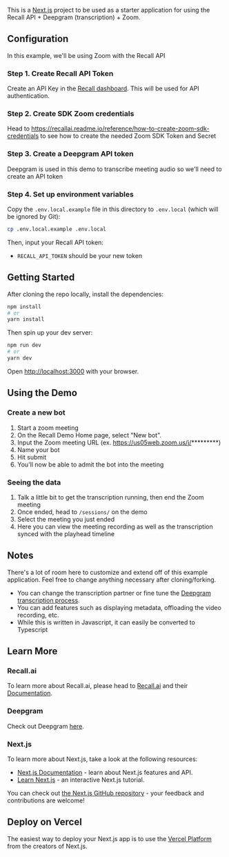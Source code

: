 This is a [Next.js](https://nextjs.org/) project to be used as a starter application for using the Recall API + Deepgram (transcription) + Zoom.

## Configuration

In this example, we'll be using Zoom with the Recall API

### Step 1. Create Recall API Token

Create an API Key in the [Recall dashboard](https://api.recall.ai/dashboard/apikeys/). This will be used for API authentication.

### Step 2. Create SDK Zoom credentials

Head to https://recallai.readme.io/reference/how-to-create-zoom-sdk-credentials to see how to create the needed Zoom SDK Token and Secret

### Step 3. Create a Deepgram API token

Deepgram is used in this demo to transcribe meeting audio so we'll need to create an API token

### Step 4. Set up environment variables

Copy the `.env.local.example` file in this directory to `.env.local` (which will be ignored by Git):

```bash
cp .env.local.example .env.local
```

Then, input your Recall API token:

- `RECALL_API_TOKEN` should be your new token

## Getting Started

After cloning the repo locally, install the dependencies:

```bash
npm install
# or
yarn install
```

Then spin up your dev server:

```bash
npm run dev
# or
yarn dev
```

Open [http://localhost:3000](http://localhost:3000) with your browser.

## Using the Demo

### Create a new bot

1. Start a zoom meeting
2. On the Recall Demo Home page, select "New bot".
3. Input the Zoom meeting URL (ex. https://us05web.zoom.us/j/*********)
4. Name your bot
5. Hit submit
6. You'll now be able to admit the bot into the meeting

### Seeing the data

1. Talk a little bit to get the transcription running, then end the Zoom meeting
2. Once ended, head to `/sessions/` on the demo
3. Select the meeting you just ended
4. Here you can view the meeting recording as well as the transcription synced with the playhead timeline

## Notes

There's a lot of room here to customize and extend off of this example application. Feel free to change anything necessary after cloning/forking.

- You can change the transcription partner or fine tune the [Deepgram transcription process](https://developers.deepgram.com/api-reference/transcription/#transcribe-live-streaming-audio).
- You can add features such as displaying metadata, offloading the video recording, etc.
- While this is written in Javascript, it can easily be converted to Typescript

## Learn More

### Recall.ai

To learn more about Recall.ai, please head to [Recall.ai](https://www.recall.ai/) and their [Documentation](https://recallai.readme.io/reference/recall-overview).

### Deepgram

Check out Deepgram [here](https://deepgram.com/).

### Next.js
To learn more about Next.js, take a look at the following resources:

- [Next.js Documentation](https://nextjs.org/docs) - learn about Next.js features and API.
- [Learn Next.js](https://nextjs.org/learn) - an interactive Next.js tutorial.

You can check out [the Next.js GitHub repository](https://github.com/vercel/next.js/) - your feedback and contributions are welcome!

## Deploy on Vercel

The easiest way to deploy your Next.js app is to use the [Vercel Platform](https://vercel.com/new?utm_medium=default-template&filter=next.js&utm_source=create-next-app&utm_campaign=create-next-app-readme) from the creators of Next.js.

